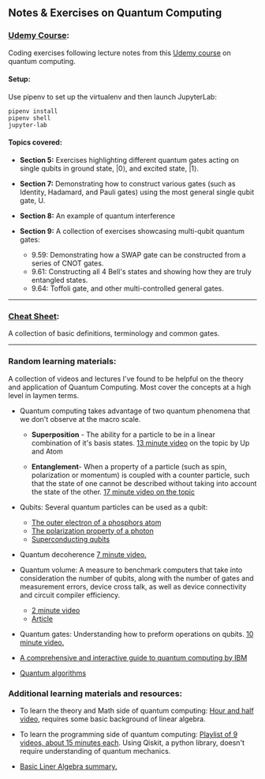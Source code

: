 ## Notes & Exercises on Quantum Computing

### [Udemy Course](https://github.com/tony-a/quantum-computing-notes/tree/main/udemy_course):
Coding exercises following lecture notes from this [Udemy course](https://www.udemy.com/course/quantum-computing-in-python-using-qiskit/) on quantum computing.

#### Setup:
Use pipenv to set up the virtualenv and then launch JupyterLab:
```
pipenv install
pipenv shell
jupyter-lab
```

#### Topics covered:

- **Section 5:**
Exercises highlighting different quantum gates acting on single qubits in ground state, |0⟩, and excited state, |1⟩.

- **Section 7:**
Demonstrating how to construct various gates (such as Identity, Hadamard, and Pauli gates) using the most general single qubit gate, U.

- **Section 8:**
An example of quantum interference

- **Section 9:**
A collection of exercises showcasing multi-qubit quantum gates:
  - 9.59: Demonstrating how a SWAP gate can be constructed from a series of CNOT gates.
  - 9.61: Constructing all 4 Bell's states and showing how they are truly entangled states.
  - 9.64: Toffoli gate, and other multi-controlled general gates.
---
### [Cheat Sheet](https://github.com/tony-a/quantum-computing-notes/tree/main/cheat_sheet):
A collection of basic definitions, terminology and common gates.

---
### Random learning materials:
A collection of videos and lectures I've found to be helpful on the theory and application of Quantum Computing.
Most cover the concepts at a high level in laymen terms.

- Quantum computing takes advantage of two quantum phenomena that we don't observe at the macro scale.
   - **Superposition** - The ability for a particle to be in a linear combination of it's basis states.
     [13 minute video](https://www.youtube.com/watch?v=VwWRX9IdblE) on the topic by Up and Atom

   - **Entanglement**- When a property of a particle (such as spin, polarization or momentum) is coupled with a counter particle, such that the state of one cannot be described without taking into account the state of the other.
     [17 minute video on the topic](https://www.youtube.com/watch?v=-WSWz1H3mJg)


- Qubits:
Several quantum particles can be used as a qubit:
  - [The outer electron of a phosphors atom](https://www.youtube.com/watch?v=zNzzGgr2mhk)
  - [The polarization property of a photon](https://www.youtube.com/watch?v=ofg335d3BJ8)
  - [Superconducting qubits](https://www.youtube.com/watch?v=daQJMwvxC_U)


- Quantum decoherence [7 minute video.](https://www.youtube.com/watch?v=LsxJmHS0cc8)


- Quantum volume: A measure to benchmark computers that take into consideration the number of qubits, along with the number of gates and measurement errors, device cross talk, as well as device connectivity and circuit compiler efficiency.
  - [2 minute video](https://www.youtube.com/watch?v=-7L5o-mzLqU)
  - [Article](https://newsroom.ibm.com/2019-03-04-IBM-Achieves-Highest-Quantum-Volume-to-Date-Establishes-Roadmap-for-Reaching-Quantum-Advantage)


- Quantum gates:
Understanding how to preform operations on qubits.
[10 minute video.](https://www.youtube.com/watch?v=gz5rjhiU4ao)


- [A comprehensive and interactive guide to quantum computing by IBM](https://quantum-computing.ibm.com/support/guides/gate-overview?section=5d00d964853ef8003c6d6820#)


- [Quantum algorithms](https://quantumalgorithmzoo.org)

### Additional learning materials and resources:

- To learn the theory and Math side of quantum computing:
[Hour and half video](https://www.youtube.com/watch?v=F_Riqjdh2oM), requires some basic background of linear algebra.


- To learn the programming side of quantum computing:
[Playlist of 9 videos, about 15 minutes each](https://www.youtube.com/playlist?list=PLOFEBzvs-Vvp2xg9-POLJhQwtVktlYGbY). Using Qiskit, a python library, doesn't require understanding of quantum mechanics.


- [Basic Liner Algebra summary.](https://www.youtube.com/watch?v=rowWM-MijXU)

